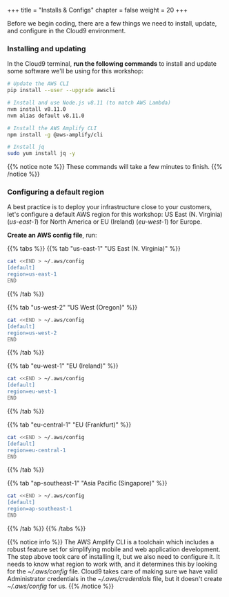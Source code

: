 +++
title = "Installs & Configs"
chapter = false
weight = 20
+++

Before we begin coding, there are a few things we need to install, update, and configure in the Cloud9 environment.

### Installing and updating

In the Cloud9 terminal, **run the following commands** to install and update some software we'll be using for this workshop:

```bash
# Update the AWS CLI
pip install --user --upgrade awscli

# Install and use Node.js v8.11 (to match AWS Lambda)
nvm install v8.11.0
nvm alias default v8.11.0

# Install the AWS Amplify CLI
npm install -g @aws-amplify/cli

# Install jq
sudo yum install jq -y
```

{{% notice note %}}
These commands will take a few minutes to finish.
{{% /notice %}}

### Configuring a default region 

A best practice is to deploy your infrastructure close to your customers, let's configure a default AWS region for this workshop: US East (N. Virginia) (*us-east-1*) for North America or EU (Ireland) (*eu-west-1*) for Europe.

**Create an AWS config file**, run:

{{% tabs %}}
{{% tab "us-east-1" "US East (N. Virginia)" %}}
```bash
cat <<END > ~/.aws/config
[default]
region=us-east-1
END
```
{{% /tab %}}

{{% tab "us-west-2" "US West (Oregon)" %}}
```bash
cat <<END > ~/.aws/config
[default]
region=us-west-2
END
```
{{% /tab %}}

{{% tab "eu-west-1" "EU (Ireland)" %}}
```bash
cat <<END > ~/.aws/config
[default]
region=eu-west-1
END
```
{{% /tab %}}

{{% tab "eu-central-1" "EU (Frankfurt)" %}}
```bash
cat <<END > ~/.aws/config
[default]
region=eu-central-1
END
```
{{% /tab %}}

{{% tab  "ap-southeast-1"  "Asia Pacific (Singapore)" %}}
```bash
cat <<END > ~/.aws/config
[default]
region=ap-southeast-1
END
```
{{% /tab %}}
{{% /tabs %}}

{{% notice info %}}
The AWS Amplify CLI is a toolchain which includes a robust feature set for simplifying mobile and web application development. The step above took care of installing it, but we also need to configure it. It needs to know what region to work with, and it determines this by looking for the *~/.aws/config* file. Cloud9 takes care of making sure we have valid Administrator credentials in the *~/.aws/credentials* file, but it doesn't create *~/.aws/config* for us.
{{% /notice %}}